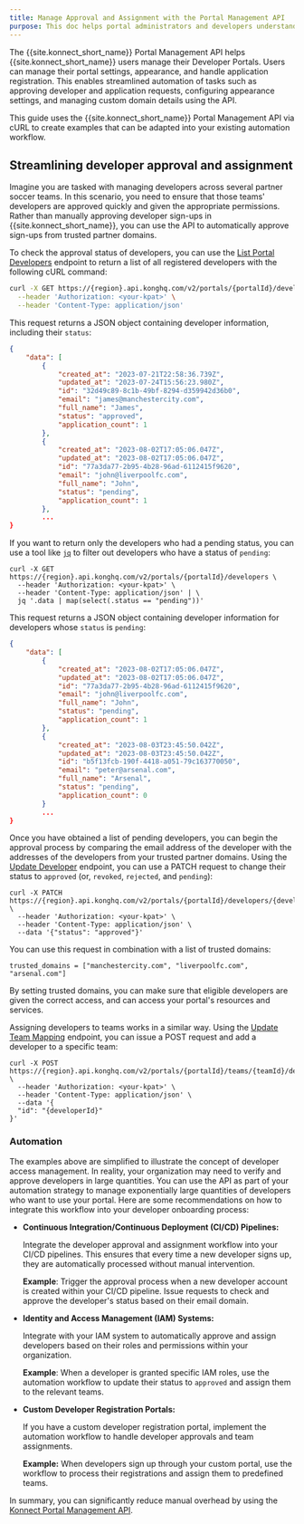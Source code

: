 ```yaml
---
title: Manage Approval and Assignment with the Portal Management API
purpose: This doc helps portal administrators and developers understand how to integrate the API into their workflow for tasks like automating approvals, assigning permissions, and monitoring developer activity. 
---
```


The {{site.konnect_short_name}} Portal Management API helps {{site.konnect_short_name}} users manage their Developer Portals.
Users can manage their portal settings, appearance, and handle application registration.
This enables streamlined automation of tasks such as approving developer and application requests, configuring appearance settings, and managing custom domain details using the API.

This guide uses the {{site.konnect_short_name}} Portal Management API via cURL to create examples that can be adapted into your existing automation workflow.

## Streamlining developer approval and assignment

Imagine you are tasked with managing developers across several partner soccer teams. In this scenario, you need to ensure that those teams' developers are approved quickly and given the appropriate permissions.
Rather than manually approving developer sign-ups in {{site.konnect_short_name}}, you can use the API to automatically approve sign-ups from trusted partner domains.

To check the approval status of developers, you can use the [List Portal Developers](/konnect/api/portal-management/latest/#/Portal%20Developers/list-portal-developers) endpoint to return a list of all registered developers with the following cURL command:

```sh
curl -X GET https://{region}.api.konghq.com/v2/portals/{portalId}/developers \
  --header 'Authorization: <your-kpat>' \
  --header 'Content-Type: application/json'
```

This request returns a JSON object containing developer information, including their `status`:

```json
{
    "data": [
        {
            "created_at": "2023-07-21T22:58:36.739Z",
            "updated_at": "2023-07-24T15:56:23.980Z",
            "id": "32d49c89-8c1b-49bf-8294-d359942d36b0",
            "email": "james@manchestercity.com",
            "full_name": "James",
            "status": "approved",
            "application_count": 1
        },
        {
            "created_at": "2023-08-02T17:05:06.047Z",
            "updated_at": "2023-08-02T17:05:06.047Z",
            "id": "77a3da77-2b95-4b28-96ad-6112415f9620",
            "email": "john@liverpoolfc.com",
            "full_name": "John",
            "status": "pending",
            "application_count": 1
        },
        ...
}
```

If you want to return only the developers who had a pending status, you can use a tool like [`jq`](https://jqlang.github.io/jq/) to filter out developers who have a status of `pending`:

```shell
curl -X GET https://{region}.api.konghq.com/v2/portals/{portalId}/developers \
  --header 'Authorization: <your-kpat>' \
  --header 'Content-Type: application/json' | \
  jq '.data | map(select(.status == "pending"))'
```

This request returns a JSON object containing developer information for developers whose `status` is `pending`:

```json
{
    "data": [
        {
            "created_at": "2023-08-02T17:05:06.047Z",
            "updated_at": "2023-08-02T17:05:06.047Z",
            "id": "77a3da77-2b95-4b28-96ad-6112415f9620",
            "email": "john@liverpoolfc.com",
            "full_name": "John",
            "status": "pending",
            "application_count": 1
        },
        {
            "created_at": "2023-08-03T23:45:50.042Z",
            "updated_at": "2023-08-03T23:45:50.042Z",
            "id": "b5f13fcb-190f-4418-a051-79c163770050",
            "email": "peter@arsenal.com",
            "full_name": "Arsenal",
            "status": "pending",
            "application_count": 0
        }
        ...
}

```

Once you have obtained a list of pending developers, you can begin the approval process by comparing the email address of the developer with the addresses of the developers from your trusted partner domains.
Using the [Update Developer](/konnect/api/portal-management/latest/#/Portal%20Developers/update-developer) endpoint, you can use a PATCH request to change their status to `approved` (or, `revoked`, `rejected`, and `pending`):

```shell
curl -X PATCH https://{region}.api.konghq.com/v2/portals/{portalId}/developers/{developerId} \
  --header 'Authorization: <your-kpat>' \
  --header 'Content-Type: application/json' \
  --data '{"status": "approved"}'
```

You can use this request in combination with a list of trusted domains:

```shell
trusted_domains = ["manchestercity.com", "liverpoolfc.com", "arsenal.com"]
```

By setting trusted domains, you can make sure that eligible developers are given the correct access, and can access your portal's resources and services.

Assigning developers to teams works in a similar way.
Using the [Update Team Mapping](/konnect/api/portal-management/latest/#/Portal%20Team%20Membership/add-developer-to-portal-team) endpoint, you can issue a POST request and add a developer to a specific team:

```shell
curl -X POST https://{region}.api.konghq.com/v2/portals/{portalId}/teams/{teamId}/developers \
  --header 'Authorization: <your-kpat>' \
  --header 'Content-Type: application/json' \
  --data '{
  "id": "{developerId}"
}'
```

### Automation

The examples above are simplified to illustrate the concept of developer access management.
In reality, your organization may need to verify and approve developers in large quantities.
You can use the API as part of your automation strategy to manage exponentially large quantities of developers who want to use your portal.
Here are some recommendations on how to integrate this workflow into your developer onboarding process:

* **Continuous Integration/Continuous Deployment (CI/CD) Pipelines:**

   Integrate the developer approval and assignment workflow into your CI/CD pipelines. This ensures that every time a new developer signs up, they are automatically processed without manual intervention.

   **Example**: Trigger the approval process when a new developer account is created within your CI/CD pipeline. Issue requests to check and approve the developer's status based on their email domain.

* **Identity and Access Management (IAM) Systems:**

   Integrate with your IAM system to automatically approve and assign developers based on their roles and permissions within your organization.

   **Example**: When a developer is granted specific IAM roles, use the automation workflow to update their status to `approved` and assign them to the relevant teams.

* **Custom Developer Registration Portals:**

   If you have a custom developer registration portal, implement the automation workflow to handle developer approvals and team assignments.

   **Example:** When developers sign up through your custom portal, use the workflow to process their registrations and assign them to predefined teams.

In summary, you can significantly reduce manual overhead by using the [Konnect Portal Management API](/konnect/api/portal-management/latest/).
